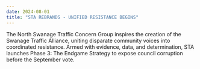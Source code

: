 ```yaml
---
date: 2024-08-01
title: "STA REBRANDS - UNIFIED RESISTANCE BEGINS"
---
```

The North Swanage Traffic Concern Group inspires the creation of the Swanage Traffic Alliance, uniting disparate community voices into coordinated resistance. Armed with evidence, data, and determination, STA launches Phase 3: The Endgame Strategy to expose council corruption before the September vote.